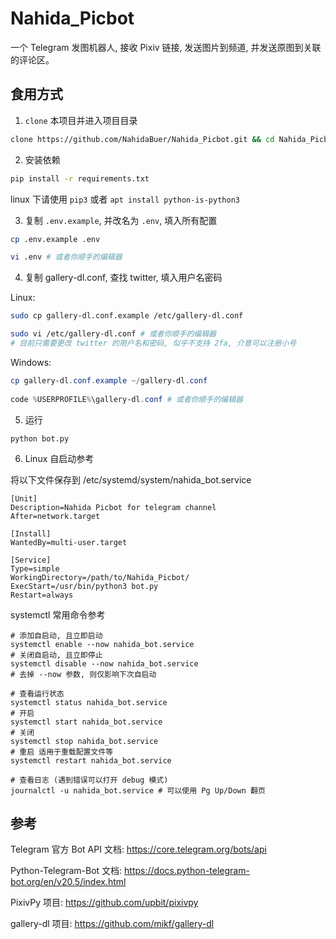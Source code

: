 # Nahida_Picbot

一个 Telegram 发图机器人, 接收 Pixiv 链接, 发送图片到频道, 并发送原图到关联的评论区。


## 食用方式

1. `clone` 本项目并进入项目目录

```bash
clone https://github.com/NahidaBuer/Nahida_Picbot.git && cd Nahida_Picbot
```

2. 安装依赖

```bash
pip install -r requirements.txt
```

linux 下请使用 `pip3` 或者 `apt install python-is-python3`

3. 复制 `.env.example`, 并改名为 `.env`, 填入所有配置

```bash
cp .env.example .env

vi .env # 或者你顺手的编辑器
```

4. 复制 gallery-dl.conf, 查找 twitter, 填入用户名密码

Linux:

```bash
sudo cp gallery-dl.conf.example /etc/gallery-dl.conf

sudo vi /etc/gallery-dl.conf # 或者你顺手的编辑器
# 目前只需要更改 twitter 的用户名和密码, 似乎不支持 2fa, 介意可以注册小号
```

Windows:

```powershell
cp gallery-dl.conf.example ~/gallery-dl.conf
 
code %USERPROFILE%\gallery-dl.conf # 或者你顺手的编辑器
```

5. 运行

```
python bot.py
```

6. Linux 自启动参考

将以下文件保存到 /etc/systemd/system/nahida_bot.service 

```.service
[Unit]
Description=Nahida Picbot for telegram channel
After=network.target

[Install]
WantedBy=multi-user.target

[Service]
Type=simple
WorkingDirectory=/path/to/Nahida_Picbot/
ExecStart=/usr/bin/python3 bot.py
Restart=always
```

systemctl 常用命令参考

```shell
# 添加自启动, 且立即启动
systemctl enable --now nahida_bot.service 
# 关闭自启动, 且立即停止
systemctl disable --now nahida_bot.service 
# 去掉 --now 参数, 则仅影响下次自启动

# 查看运行状态
systemctl status nahida_bot.service 
# 开启
systemctl start nahida_bot.service 
# 关闭
systemctl stop nahida_bot.service 
# 重启 适用于重载配置文件等
systemctl restart nahida_bot.service 

# 查看日志 (遇到错误可以打开 debug 模式)
journalctl -u nahida_bot.service # 可以使用 Pg Up/Down 翻页
```

## 参考

Telegram 官方 Bot API 文档: https://core.telegram.org/bots/api

Python-Telegram-Bot 文档: https://docs.python-telegram-bot.org/en/v20.5/index.html

PixivPy 项目: https://github.com/upbit/pixivpy

gallery-dl 项目: https://github.com/mikf/gallery-dl